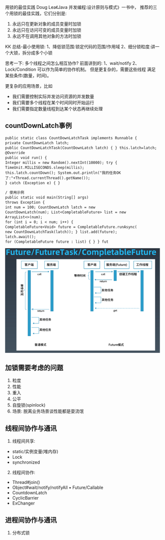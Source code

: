 用锁的最佳实践
Doug Lea《Java 并发编程:设计原则与模式》一书中， 推荐的三个用锁的最佳实践，它们分别是:
1. 永远只在更新对象的成员变量时加锁
2. 永远只在访问可变的成员变量时加锁
3. 永远不在调用其他对象的方法时加锁

KK 总结-最小使用锁: 
1、降低锁范围:锁定代码的范围/作用域
2、细分锁粒度:讲一个大锁，拆分成多个小锁


思考一下: 多个线程之间怎么相互协作? 前面讲到的: 1、wait/notify 2、Lock/Condition 可以作为简单的协作机制。
但是更复杂的，需要这些线程 满足某些条件(数量，时间)。

更复杂的应用场景，比如
- 我们需要控制实际并发访问资源的并发数量
- 我们需要多个线程在某个时间同时开始运行
- 我们需要指定数量线程到达某个状态再继续处理

## countDownLatch事例

```
public static class CountDownLatchTask implements Runnable {
private CountDownLatch latch;
public CountDownLatchTask(CountDownLatch latch) { } this.latch=latch;
@Override
public void run() {
Integer millis = new Random().nextInt(10000); try {
TimeUnit.MILLISECONDS.sleep(millis);
this.latch.countDown(); System.out.println("我的任务OK了:"+Thread.currentThread().getName());
} catch (Exception e) { } 
```

```
/ 使用示例
public static void main(String[] args)
throws Exception {
int num = 100; CountDownLatch latch = new
CountDownLatch(num); List<CompletableFuture> list = new
ArrayList<>(num);
for (int i = 0; i < num; i++) {
CompletableFuture<Void> future = CompletableFuture.runAsync(
new CountDownLatchTask(latch)); } list.add(future);
latch.await();
for (CompletableFuture future : list) { } } fut
```

![](../img/2021-11-27-java-concurrency/futureTask.png)

## 加锁需要考虑的问题
1. 粒度
2. 性能
3. 重入
4. 公平
5. 自旋锁(spinlock)
6. 场景: 脱离业务场景谈性能都是耍流氓

## 线程间协作与通讯

1. 线程间共享:
- static/实例变量(堆内存)
- Lock
- synchronized
2. 线程间协作:
- Thread#join()
- Object#wait/notify/notifyAll • Future/Callable
- CountdownLatch
- CyclicBarrier
- ExChanger


## 进程间协作与通讯
1. 分布式锁